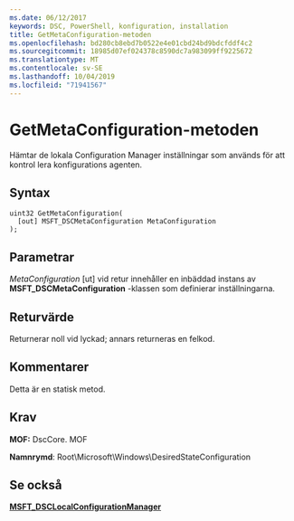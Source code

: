 ```yaml
---
ms.date: 06/12/2017
keywords: DSC, PowerShell, konfiguration, installation
title: GetMetaConfiguration-metoden
ms.openlocfilehash: bd280cb8ebd7b0522e4e01cbd24bd9bdcfddf4c2
ms.sourcegitcommit: 18985d07ef024378c8590dc7a983099ff9225672
ms.translationtype: MT
ms.contentlocale: sv-SE
ms.lasthandoff: 10/04/2019
ms.locfileid: "71941567"
---
```

# <a name="getmetaconfiguration-method"></a>GetMetaConfiguration-metoden

Hämtar de lokala Configuration Manager inställningar som används för att kontrol lera konfigurations agenten.

## <a name="syntax"></a>Syntax

```mof
uint32 GetMetaConfiguration(
  [out] MSFT_DSCMetaConfiguration MetaConfiguration
);
```

## <a name="parameters"></a>Parametrar

*MetaConfiguration* \[ut\] vid retur innehåller en inbäddad instans av **MSFT_DSCMetaConfiguration** -klassen som definierar inställningarna.

## <a name="return-value"></a>Returvärde

Returnerar noll vid lyckad; annars returneras en felkod.

## <a name="remarks"></a>Kommentarer

Detta är en statisk metod.

## <a name="requirements"></a>Krav

**MOF:** DscCore. MOF

**Namnrymd**: Root\Microsoft\Windows\DesiredStateConfiguration

## <a name="see-also"></a>Se också

[**MSFT_DSCLocalConfigurationManager**](msft-dsclocalconfigurationmanager.md)
